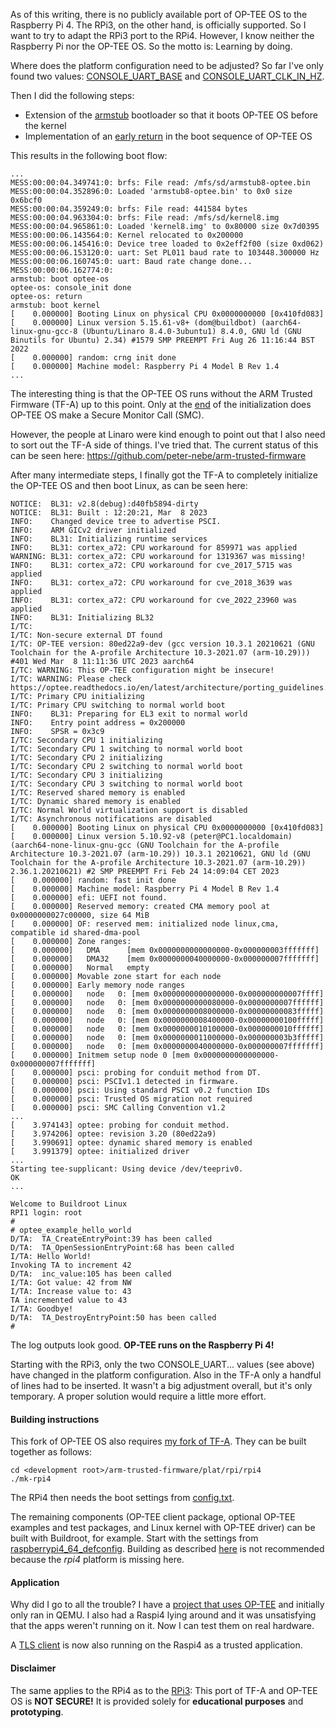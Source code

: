 As of this writing, there is no publicly available port of OP-TEE OS to the Raspberry Pi 4. The RPi3, on the other hand, is officially supported. So I want to try to adapt the RPi3 port to the RPi4. However, I know neither the Raspberry Pi nor the OP-TEE OS. So the motto is: Learning by doing.

Where does the platform configuration need to be adjusted? So far I've only found two values: [CONSOLE_UART_BASE](https://github.com/peter-nebe/optee_os/blob/40f3400e4ff38ad61ff7018efdcf8f9372459761/core/arch/arm/plat-rpi4/platform_config.h#L44) and [CONSOLE_UART_CLK_IN_HZ](https://github.com/peter-nebe/optee_os/blob/40f3400e4ff38ad61ff7018efdcf8f9372459761/core/arch/arm/plat-rpi4/platform_config.h#L46).

Then I did the following steps:
- Extension of the [armstub](core/arch/arm/plat-rpi4/armstub) bootloader so that it boots OP-TEE OS before the kernel
- Implementation of an [early return](https://github.com/peter-nebe/optee_os/blob/d2012188dfb5ed9558ecaf60e44db7a99433caa4/core/arch/arm/kernel/entry_a64.S#L338) in the boot sequence of OP-TEE OS

This results in the following boot flow:
```
...
MESS:00:00:04.349741:0: brfs: File read: /mfs/sd/armstub8-optee.bin
MESS:00:00:04.352896:0: Loaded 'armstub8-optee.bin' to 0x0 size 0x6bcf0
MESS:00:00:04.359249:0: brfs: File read: 441584 bytes
MESS:00:00:04.963304:0: brfs: File read: /mfs/sd/kernel8.img
MESS:00:00:04.965861:0: Loaded 'kernel8.img' to 0x80000 size 0x7d0395
MESS:00:00:06.143564:0: Kernel relocated to 0x200000
MESS:00:00:06.145416:0: Device tree loaded to 0x2eff2f00 (size 0xd062)
MESS:00:00:06.153120:0: uart: Set PL011 baud rate to 103448.300000 Hz
MESS:00:00:06.160745:0: uart: Baud rate change done...
MESS:00:00:06.162774:0:
armstub: boot optee-os
optee-os: console_init done
optee-os: return
armstub: boot kernel
[    0.000000] Booting Linux on physical CPU 0x0000000000 [0x410fd083]
[    0.000000] Linux version 5.15.61-v8+ (dom@buildbot) (aarch64-linux-gnu-gcc-8 (Ubuntu/Linaro 8.4.0-3ubuntu1) 8.4.0, GNU ld (GNU Binutils for Ubuntu) 2.34) #1579 SMP PREEMPT Fri Aug 26 11:16:44 BST 2022
[    0.000000] random: crng init done
[    0.000000] Machine model: Raspberry Pi 4 Model B Rev 1.4
...
```

The interesting thing is that the OP-TEE OS runs without the ARM Trusted Firmware (TF-A) up to this point. Only at the [end](https://github.com/peter-nebe/optee_os/blob/40f3400e4ff38ad61ff7018efdcf8f9372459761/core/arch/arm/kernel/entry_a64.S#L443) of the initialization does OP-TEE OS make a Secure Monitor Call (SMC). 

However, the people at Linaro were kind enough to point out that I also need to sort out the TF-A side of things. I've tried that. The current status of this can be seen here: https://github.com/peter-nebe/arm-trusted-firmware

After many intermediate steps, I finally got the TF-A to completely initialize the OP-TEE OS and then boot Linux, as can be seen here:
```
NOTICE:  BL31: v2.8(debug):d40fb5894-dirty
NOTICE:  BL31: Built : 12:20:21, Mar  8 2023
INFO:    Changed device tree to advertise PSCI.
INFO:    ARM GICv2 driver initialized
INFO:    BL31: Initializing runtime services
INFO:    BL31: cortex_a72: CPU workaround for 859971 was applied
WARNING: BL31: cortex_a72: CPU workaround for 1319367 was missing!
INFO:    BL31: cortex_a72: CPU workaround for cve_2017_5715 was applied
INFO:    BL31: cortex_a72: CPU workaround for cve_2018_3639 was applied
INFO:    BL31: cortex_a72: CPU workaround for cve_2022_23960 was applied
INFO:    BL31: Initializing BL32
I/TC: 
I/TC: Non-secure external DT found
I/TC: OP-TEE version: 80ed22a9-dev (gcc version 10.3.1 20210621 (GNU Toolchain for the A-profile Architecture 10.3-2021.07 (arm-10.29))) #401 Wed Mar  8 11:11:36 UTC 2023 aarch64
I/TC: WARNING: This OP-TEE configuration might be insecure!
I/TC: WARNING: Please check https://optee.readthedocs.io/en/latest/architecture/porting_guidelines.html
I/TC: Primary CPU initializing
I/TC: Primary CPU switching to normal world boot
INFO:    BL31: Preparing for EL3 exit to normal world
INFO:    Entry point address = 0x200000
INFO:    SPSR = 0x3c9
I/TC: Secondary CPU 1 initializing
I/TC: Secondary CPU 1 switching to normal world boot
I/TC: Secondary CPU 2 initializing
I/TC: Secondary CPU 2 switching to normal world boot
I/TC: Secondary CPU 3 initializing
I/TC: Secondary CPU 3 switching to normal world boot
I/TC: Reserved shared memory is enabled
I/TC: Dynamic shared memory is enabled
I/TC: Normal World virtualization support is disabled
I/TC: Asynchronous notifications are disabled
[    0.000000] Booting Linux on physical CPU 0x0000000000 [0x410fd083]
[    0.000000] Linux version 5.10.92-v8 (peter@PC1.localdomain) (aarch64-none-linux-gnu-gcc (GNU Toolchain for the A-profile Architecture 10.3-2021.07 (arm-10.29)) 10.3.1 20210621, GNU ld (GNU Toolchain for the A-profile Architecture 10.3-2021.07 (arm-10.29)) 2.36.1.20210621) #2 SMP PREEMPT Fri Feb 24 14:09:04 CET 2023
[    0.000000] random: fast init done
[    0.000000] Machine model: Raspberry Pi 4 Model B Rev 1.4
[    0.000000] efi: UEFI not found.
[    0.000000] Reserved memory: created CMA memory pool at 0x0000000027c00000, size 64 MiB
[    0.000000] OF: reserved mem: initialized node linux,cma, compatible id shared-dma-pool
[    0.000000] Zone ranges:
[    0.000000]   DMA      [mem 0x0000000000000000-0x000000003fffffff]
[    0.000000]   DMA32    [mem 0x0000000040000000-0x000000007fffffff]
[    0.000000]   Normal   empty
[    0.000000] Movable zone start for each node
[    0.000000] Early memory node ranges
[    0.000000]   node   0: [mem 0x0000000000000000-0x000000000007ffff]
[    0.000000]   node   0: [mem 0x0000000000080000-0x0000000007ffffff]
[    0.000000]   node   0: [mem 0x0000000008000000-0x00000000083fffff]
[    0.000000]   node   0: [mem 0x0000000008400000-0x00000000100fffff]
[    0.000000]   node   0: [mem 0x0000000010100000-0x0000000010ffffff]
[    0.000000]   node   0: [mem 0x0000000011000000-0x000000003b3fffff]
[    0.000000]   node   0: [mem 0x0000000040000000-0x000000007fffffff]
[    0.000000] Initmem setup node 0 [mem 0x0000000000000000-0x000000007fffffff]
[    0.000000] psci: probing for conduit method from DT.
[    0.000000] psci: PSCIv1.1 detected in firmware.
[    0.000000] psci: Using standard PSCI v0.2 function IDs
[    0.000000] psci: Trusted OS migration not required
[    0.000000] psci: SMC Calling Convention v1.2
...
[    3.974143] optee: probing for conduit method.
[    3.974206] optee: revision 3.20 (80ed22a9)
[    3.990691] optee: dynamic shared memory is enabled
[    3.991379] optee: initialized driver
...
Starting tee-supplicant: Using device /dev/teepriv0.
OK
...

Welcome to Buildroot Linux
RPI1 login: root
# 
# optee_example_hello_world
D/TA:  TA_CreateEntryPoint:39 has been called
D/TA:  TA_OpenSessionEntryPoint:68 has been called
I/TA: Hello World!
Invoking TA to increment 42
D/TA:  inc_value:105 has been called
I/TA: Got value: 42 from NW
I/TA: Increase value to: 43
TA incremented value to 43
I/TA: Goodbye!
D/TA:  TA_DestroyEntryPoint:50 has been called
# 
```

The log outputs look good. **OP-TEE runs on the Raspberry Pi 4!**

Starting with the RPi3, only the two CONSOLE_UART... values (see above) have changed in the platform configuration. Also in the TF-A only a handful of lines had to be inserted. It wasn't a big adjustment overall, but it's only temporary. A proper solution would require a little more effort.

#### Building instructions
This fork of OP-TEE OS also requires [my fork of TF-A](https://github.com/peter-nebe/arm-trusted-firmware). They can be built together as follows:
```
cd <development root>/arm-trusted-firmware/plat/rpi/rpi4
./mk-rpi4
```

The RPi4 then needs the boot settings from [config.txt](core/arch/arm/plat-rpi4/config.txt).

The remaining components (OP-TEE client package, optional OP-TEE examples and test packages, and Linux kernel with OP-TEE driver) can be built with Buildroot, for example. Start with the settings from [raspberrypi4_64_defconfig](https://git.busybox.net/buildroot/tree/configs/raspberrypi4_64_defconfig). Building as described [here](https://optee.readthedocs.io/en/latest/building/gits/build.html) is not recommended because the *rpi4* platform is missing here.

#### Application
Why did I go to all the trouble? I have a [project that uses OP-TEE](https://github.com/peter-nebe/optee-security-test) and initially only ran in QEMU. I also had a Raspi4 lying around and it was unsatisfying that the apps weren't running on it. Now I can test them on real hardware.

A [TLS client](https://github.com/peter-nebe/tls-example/tree/master/op-tee) is now also running on the Raspi4 as a trusted application.

#### Disclaimer
The same applies to the RPi4 as to the [RPi3](https://optee.readthedocs.io/en/latest/building/devices/rpi3.html#disclaimer): This port of TF-A and OP-TEE OS is **NOT SECURE!** It is provided solely for **educational purposes** and **prototyping**.
